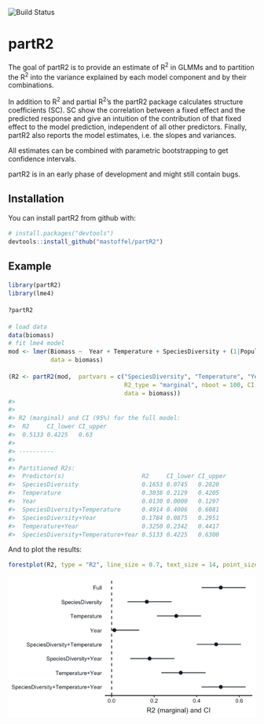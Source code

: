 
![Build
Status](https://travis-ci.org/mastoffel/partR2.svg?branch=master)
<!-- README.md is generated from README.Rmd. Please edit that file -->

# partR2

The goal of partR2 is to provide an estimate of R<sup>2</sup> in GLMMs
and to partition the R<sup>2</sup> into the variance explained by each
model component and by their combinations.

In addition to R<sup>2</sup> and partial R<sup>2</sup>’s the partR2
package calculates structure coefficients (SC). SC show the correlation
between a fixed effect and the predicted response and give an intuition
of the contribution of that fixed effect to the model prediction,
independent of all other predictors. Finally, partR2 also reports the
model estimates, i.e. the slopes and variances.

All estimates can be combined with parametric bootstrapping to get
confidence intervals.

partR2 is in an early phase of development and might still contain bugs.

## Installation

You can install partR2 from github with:

``` r
# install.packages("devtools")
devtools::install_github("mastoffel/partR2")
```

## Example

``` r
library(partR2)
library(lme4)

?partR2

# load data
data(biomass)
# fit lme4 model
mod <- lmer(Biomass ~  Year + Temperature + SpeciesDiversity + (1|Population),
            data = biomass)

(R2 <- partR2(mod,  partvars = c("SpeciesDiversity", "Temperature", "Year"),
                                 R2_type = "marginal", nboot = 100, CI = 0.95,
                                 data = biomass))
#> 
#> 
#> R2 (marginal) and CI (95%) for the full model: 
#>  R2     CI_lower CI_upper
#>  0.5133 0.4225   0.63    
#> 
#> ----------
#> 
#> Partitioned R2s:
#>  Predictor(s)                      R2     CI_lower CI_upper
#>  SpeciesDiversity                  0.1653 0.0745   0.2820  
#>  Temperature                       0.3038 0.2129   0.4205  
#>  Year                              0.0130 0.0000   0.1297  
#>  SpeciesDiversity+Temperature      0.4914 0.4006   0.6081  
#>  SpeciesDiversity+Year             0.1784 0.0875   0.2951  
#>  Temperature+Year                  0.3250 0.2342   0.4417  
#>  SpeciesDiversity+Temperature+Year 0.5133 0.4225   0.6300
```

And to plot the
results:

``` r
forestplot(R2, type = "R2", line_size = 0.7, text_size = 14, point_size = 3)
```

![](README-plot-1.png)<!-- -->
